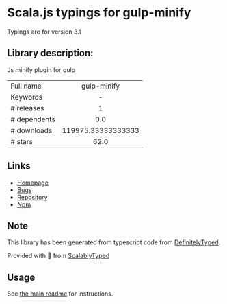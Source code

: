 
# Scala.js typings for gulp-minify

Typings are for version 3.1

## Library description:
Js minify plugin for gulp

|                    |                 |
| ------------------ | :-------------: |
| Full name          | gulp-minify |
| Keywords           | - |
| # releases         | 1 |
| # dependents       | 0.0 |
| # downloads        | 119975.33333333333 |
| # stars            | 62.0 |

## Links
- [Homepage](https://github.com/hustxiaoc/gulp-minify)
- [Bugs](https://github.com/hustxiaoc/gulp-minify/issues)
- [Repository](https://github.com/hustxiaoc/gulp-minify)
- [Npm](https://www.npmjs.com/package/gulp-minify)
    


## Note
This library has been generated from typescript code from [DefinitelyTyped](https://definitelytyped.org).

Provided with :purple_heart: from [ScalablyTyped](https://github.com/oyvindberg/ScalablyTyped)

## Usage
See [the main readme](../../readme.md) for instructions.



